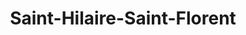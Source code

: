 ---
title: Saint-Hilaire-Saint-Florent
url: /saint-hilaire-saint-florent/
latitude: 47.269
longitude: -0.104
---